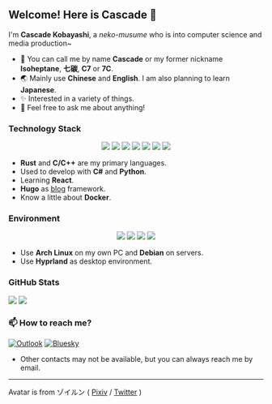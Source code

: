 ## Welcome! Here is Cascade 🌠

I'm **Cascade Kobayashi**, a *neko-musume* who is into computer science and media production~

- 👋 You can call me by name **Cascade** or my former nickname **Isoheptane**, **七碳**, **C7** or **7C**.
- 🌏 Mainly use **Chinese** and **English**. I am also planning to learn **Japanese**.
- ✨ Interested in a variety of things.
- 💬 Feel free to ask me about anything!

### Technology Stack

<div align="center">
  <img src="https://img.shields.io/badge/Rust-000000?style=for-the-badge&logo=rust&logoColor=white" />
  <img src="https://img.shields.io/badge/C-00599C?style=for-the-badge&logo=c&logoColor=white" />
  <img src="https://img.shields.io/badge/C%2B%2B-00599C?style=for-the-badge&logo=c%2B%2B&logoColor=white" />
  <img src="https://img.shields.io/badge/React-20232A?style=for-the-badge&logo=react&logoColor=61DAFB" />
  <img src="https://img.shields.io/badge/Hugo-FF4088?style=for-the-badge&logo=hugo&logoColor=white" />
  <img src="https://img.shields.io/badge/GIT-E44C30?style=for-the-badge&logo=git&logoColor=white" />
  <img src="https://img.shields.io/badge/Docker-2CA5E0?style=for-the-badge&logo=docker&logoColor=white" />
</div>

- **Rust** and **C/C++** are my primary languages.
- Used to develop with **C#** and **Python**.
- Learning **React**.
- **Hugo** as [blog](https://blog.cascade.moe/) framework.
- Know a little about **Docker**.

### Environment 

<div align="center">
  <a href="https://archlinux.org/"><img src="https://img.shields.io/badge/Arch_Linux-1793D1?style=for-the-badge&logo=arch-linux&logoColor=white" /></a>
  <a href="https://hyprland.org/"><img src="https://img.shields.io/badge/Hyprland-00BBDD?style=for-the-badge&logo=hyprland&logoColor=white" /></a>
  <a href="https://www.debian.org/"><img src="https://img.shields.io/badge/Debian-A81D33?style=for-the-badge&logo=debian&logoColor=white" /></a>
  <a href="https://www.mozilla.org/"><img src="https://img.shields.io/badge/Firefox-FF7139?style=for-the-badge&logo=Firefox-Browser&logoColor=white" /></a>
</div>

- Use **Arch Linux** on my own PC and **Debian** on servers.
- Use **Hyprland** as desktop environment.

### GitHub Stats
![](https://github-readme-stats.vercel.app/api?username=Isoheptane&show_icons=true&text_bold=false&bg_color=242930&border_color=0000&title_color=fff&text_color=afbac4&icon_color=57cc8a&ring_color=57cc8a&border_radius=20)
![](https://github-readme-stats.vercel.app/api/top-langs/?username=Isoheptane&layout=compact&bg_color=242930&border_color=0000&title_color=fff&text_color=afbac4&border_radius=20)

### 📫 How to reach me?

[![Outlook](https://img.shields.io/badge/chomodiso@outlook.com-0078D4?style=for-the-badge&logo=gmail&logoColor=white)](mailto:chomodiso@outlook.com)
[![Bluesky](https://img.shields.io/badge/@cascade.moe-0285FF?style=for-the-badge&logo=Bluesky&logoColor=white)](https://bsky.app/profile/cascade.moe)

- Other contacts may not be available, but you can always reach me by email.

- - -

Avatar is from ゾイルン ( [Pixiv](https://www.pixiv.net/users/2882559) / [Twitter](https://twitter.com/Zoirun) )
